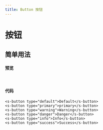 ```yaml
---
title: Button 按钮
---
```


# 按钮

## 简单用法

#### 预览 
&nbsp;
<ClientOnly>
<button-demo></button-demo>
</ClientOnly>
#### 代码
```vue
<s-button type="default">Default</s-button>
<s-button type="primary">primary</s-button>
<s-button type="warning">Warning</s-button>
<s-button type="danger">Danger</s-button>
<s-button type="info">Info</s-button>
<s-button type="success">Success</s-button>
```
